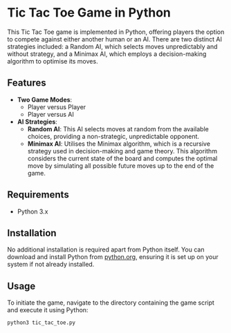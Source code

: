 # Tic Tac Toe Game in Python

This Tic Tac Toe game is implemented in Python, offering players the option to compete against either another human or an AI. There are two distinct AI strategies included: a Random AI, which selects moves unpredictably and without strategy, and a Minimax AI, which employs a decision-making algorithm to optimise its moves.

## Features

- **Two Game Modes**:
  - Player versus Player
  - Player versus AI
- **AI Strategies**:
  - **Random AI**: This AI selects moves at random from the available choices, providing a non-strategic, unpredictable opponent.
  - **Minimax AI**: Utilises the Minimax algorithm, which is a recursive strategy used in decision-making and game theory. This algorithm considers the current state of the board and computes the optimal move by simulating all possible future moves up to the end of the game.

## Requirements

- Python 3.x

## Installation

No additional installation is required apart from Python itself. You can download and install Python from [python.org](https://www.python.org/downloads/), ensuring it is set up on your system if not already installed.

## Usage

To initiate the game, navigate to the directory containing the game script and execute it using Python:

```bash
python3 tic_tac_toe.py
